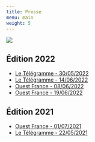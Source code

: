 ```yaml
---
title: Presse
menu: main
weight: 5
---
```

![](/img/presse.jpg)

## Édition 2022

* [Le Télégramme - 30/05/2022](https://www.letelegramme.fr/finistere/saint-rivoal/clavier-dans-les-monts-une-edition-pleine-de-romantisme-et-de-poesie-du-17-au-19-juin-a-saint-rivoal-30-05-2022-13048194.php)
* [Le Télégramme -
  14/06/2022](https://www.letelegramme.fr/finistere/saint-rivoal/a-saint-rivoal-une-seconde-edition-pour-clavier-dans-les-monts-14-06-2022-13068973.php)
* [Ouest France -
  08/06/2022](https://www.ouest-france.fr/bretagne/saint-rivoal-29190/a-saint-rivoal-le-deuxieme-festival-claviers-dans-les-monts-aura-lieu-du-17-au-19-juin-c11909c8-e417-11ec-bb25-7d471ff200ae)
* [Ouest France -
  19/06/2022](https://www.ouest-france.fr/bretagne/saint-rivoal-29190/les-claviers-vont-resonner-a-saint-rivoal-ce-week-end-ea09ff1c-d05a-11eb-8fd4-1c499e790b04)

## Édition 2021

* [Ouest France -
  01/07/2021](https://www.ouest-france.fr/bretagne/saint-rivoal-29190/succes-pour-le-1er-festival-des-claviers-dans-les-monts-7a5f7ef9-f08d-4442-90fa-4e328e6ed3b1)
* [Le Télégramme -
  22/05/2021](https://www.letelegramme.fr/finistere/saint-rivoal/a-saint-rivoal-les-claviers-envoutent-les-monts-22-06-2021-12774567.php)

